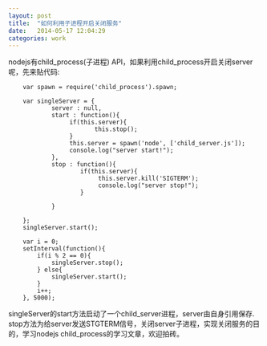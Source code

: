 ```yaml
---
layout: post
title:  "如何利用子进程开启关闭服务"
date:   2014-05-17 12:04:29
categories: work
---
```


nodejs有child_process(子进程) API，如果利用child_process开启关闭server呢，先来贴代码:

		var spawn = require('child_process').spawn;

		var singleServer = {
				server : null,
				start : function(){
					 if(this.server){
					 		this.stop();
					 }
					 this.server = spawn('node', ['child_server.js']);
					 console.log("server start!");
				},
				stop : function(){
						if(this.server){
							 this.server.kill('SIGTERM');
							 console.log("server stop!");
						}
					 
				}

		};
		singleServer.start();

		var i = 0;
		setInterval(function(){
			if(i % 2 == 0){
				singleServer.stop();
			} else{
				singleServer.start();
			}
			i++;
		}, 5000);

singleServer的start方法启动了一个child_server进程，server由自身引用保存. stop方法为给server发送STGTERM信号，关闭server子进程，实现关闭服务的目的，学习nodejs child_process的学习文章，欢迎拍砖。